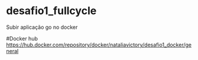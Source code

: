 # desafio1_fullcycle
Subir aplicação go no docker

#Docker hub
https://hub.docker.com/repository/docker/nataliavictory/desafio1_docker/general
